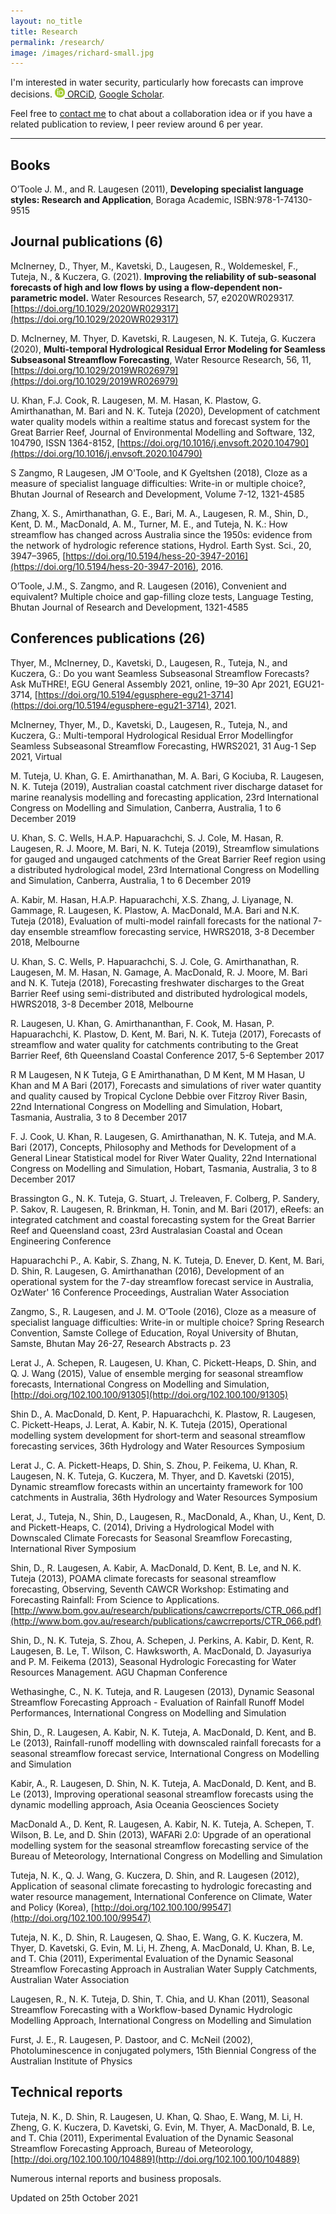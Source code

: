 ```yaml
---
layout: no_title
title: Research
permalink: /research/
image: /images/richard-small.jpg
---
```


I'm interested in water security, particularly how forecasts can improve decisions. [![ORCiD](/images/orcid_16x16.png) ORCiD](https://orcid.org/0000-0002-3811-5845), [Google Scholar](https://scholar.google.com.au/citations?user=kVIqLq8AAAAJ).

Feel free to [contact me](/contact) to chat about a collaboration idea or if you have a related publication to review, I peer review around 6 per year.

---

## Books

O’Toole J. M., and R. Laugesen (2011), **Developing specialist language styles: Research and Application**, Boraga Academic, ISBN:978-1-74130-9515

## Journal publications (6)

McInerney, D., Thyer, M., Kavetski, D., Laugesen, R., Woldemeskel, F., Tuteja, N., & Kuczera, G. (2021). **Improving the reliability of sub-seasonal forecasts of high and low flows by using a flow-dependent non-parametric model.** Water Resources Research, 57, e2020WR029317. [https://doi.org/10.1029/2020WR029317](https://doi.org/10.1029/2020WR029317)

D. McInerney, M. Thyer, D. Kavetski, R. Laugesen, N. K. Tuteja, G. Kuczera (2020), **Multi‐temporal Hydrological Residual Error Modeling for Seamless Subseasonal Streamflow Forecasting**, Water Resource Research, 56, 11, [https://doi.org/10.1029/2019WR026979](https://doi.org/10.1029/2019WR026979)

U. Khan, F.J. Cook, R. Laugesen, M. M. Hasan, K. Plastow, G. Amirthanathan, M. Bari and N. K. Tuteja (2020), Development of catchment water quality models within a realtime status and forecast system for the Great Barrier Reef, Journal of Environmental Modelling and Software, 132, 104790, ISSN 1364-8152, [https://doi.org/10.1016/j.envsoft.2020.104790](https://doi.org/10.1016/j.envsoft.2020.104790)

S Zangmo, R Laugesen, JM O'Toole, and K Gyeltshen (2018), Cloze as a measure of specialist language difficulties: Write-in or multiple choice?, Bhutan Journal of Research and Development, Volume 7-12, 1321-4585

Zhang, X. S., Amirthanathan, G. E., Bari, M. A., Laugesen, R. M., Shin, D., Kent, D. M., MacDonald, A. M., Turner, M. E., and Tuteja, N. K.: How streamflow has changed across Australia since the 1950s: evidence from the network of hydrologic reference stations, Hydrol. Earth Syst. Sci., 20, 3947–3965, [https://doi.org/10.5194/hess-20-3947-2016](https://doi.org/10.5194/hess-20-3947-2016), 2016.

O’Toole, J.M., S. Zangmo, and R. Laugesen (2016), Convenient and equivalent? Multiple choice and gap-filling cloze tests, Language Testing, Bhutan Journal of Research and Development, 1321-4585

## Conferences publications (26)

Thyer, M., McInerney, D., Kavetski, D., Laugesen, R., Tuteja, N., and Kuczera, G.: Do you want Seamless Subseasonal Streamflow Forecasts? Ask MuTHRE!, EGU General Assembly 2021, online, 19–30 Apr 2021, EGU21-3714, [https://doi.org/10.5194/egusphere-egu21-3714](https://doi.org/10.5194/egusphere-egu21-3714), 2021.

McInerney, Thyer, M., D., Kavetski, D., Laugesen, R., Tuteja, N., and Kuczera, G.: Multi-temporal Hydrological Residual Error Modellingfor Seamless Subseasonal Streamflow Forecasting, HWRS2021, 31 Aug-1 Sep 2021, Virtual

M. Tuteja, U. Khan, G. E. Amirthanathan, M. A. Bari, G Kociuba, R. Laugesen, N. K. Tuteja (2019), Australian coastal catchment river discharge dataset for marine reanalysis modelling and forecasting application, 23rd International Congress on Modelling and Simulation, Canberra, Australia, 1 to 6 December 2019

U. Khan, S. C. Wells, H.A.P. Hapuarachchi, S. J. Cole, M. Hasan, R. Laugesen, R.  J. Moore, M. Bari, N. K. Tuteja (2019), Streamflow simulations for gauged and ungauged catchments of the Great Barrier Reef region using a distributed hydrological model, 23rd International Congress on Modelling and Simulation, Canberra, Australia, 1 to 6 December 2019

A. Kabir, M. Hasan, H.A.P. Hapuarachchi, X.S. Zhang, J. Liyanage, N. Gammage, R. Laugesen, K. Plastow, A. MacDonald, M.A. Bari and N.K. Tuteja (2018), Evaluation of multi-model rainfall forecasts for the national 7-day ensemble streamflow forecasting service, HWRS2018, 3-8 December 2018, Melbourne

U. Khan, S. C. Wells, P. Hapuarachchi, S. J. Cole, G. Amirthanathan, R. Laugesen, M. M. Hasan, N. Gamage, A. MacDonald, R. J. Moore, M. Bari and N. K. Tuteja (2018), Forecasting freshwater discharges to the Great Barrier Reef using semi-distributed and distributed hydrological models, HWRS2018, 3-8 December 2018, Melbourne

R. Laugesen, U. Khan, G. Amirthananthan, F. Cook, M. Hasan, P. Hapuarachchi, K. Plastow, D. Kent, M. Bari, N. K. Tuteja (2017), Forecasts of streamflow and water quality for catchments contributing to the Great Barrier Reef, 6th Queensland Coastal Conference 2017, 5-6 September 2017

R M Laugesen, N K Tuteja, G E Amirthanathan, D M Kent, M M Hasan, U Khan and M A Bari (2017), Forecasts and simulations of river water quantity and quality caused by Tropical Cyclone Debbie over Fitzroy River Basin, 22nd International Congress on Modelling and Simulation, Hobart, Tasmania, Australia, 3 to 8 December 2017

F. J. Cook, U. Khan, R. Laugesen, G. Amirthanathan, N. K. Tuteja, and M.A. Bari (2017), Concepts, Philosophy and Methods for Development of a General Linear Statistical model for River Water Quality, 22nd International Congress on Modelling and Simulation, Hobart, Tasmania, Australia, 3 to 8 December 2017

Brassington G., N. K. Tuteja, G. Stuart, J. Treleaven, F. Colberg, P. Sandery, P. Sakov, R. Laugesen, R. Brinkman, H. Tonin, and M. Bari (2017), eReefs: an integrated catchment and coastal forecasting system for the Great Barrier Reef and Queensland coast, 23rd Australasian Coastal and Ocean Engineering Conference

Hapuarachchi P., A. Kabir, S. Zhang, N. K. Tuteja, D. Enever, D. Kent, M. Bari, D. Shin, R. Laugesen, G. Amirthanathan (2016), Development of an operational system for the 7-day streamflow forecast service in Australia, OzWater' 16 Conference Proceedings, Australian Water Association

Zangmo, S., R. Laugesen, and J. M. O’Toole (2016), Cloze as a measure of specialist language difficulties: Write-in or multiple choice? Spring Research Convention, Samste College of Education, Royal University of Bhutan, Samste, Bhutan May 26-27, Research Abstracts p. 23

Lerat J., A. Schepen, R. Laugesen, U. Khan, C. Pickett-Heaps, D. Shin, and Q. J. Wang (2015), Value of ensemble merging for seasonal streamflow forecasts, International Congress on Modelling and Simulation, [http://doi.org/102.100.100/91305](http://doi.org/102.100.100/91305)

Shin D., A. MacDonald, D. Kent, P. Hapuarachchi, K. Plastow, R. Laugesen, C. Pickett-Heaps, J. Lerat, A. Kabir, N. K. Tuteja (2015), Operational modelling system development for short-term and seasonal streamflow forecasting services, 36th Hydrology and Water Resources Symposium

Lerat J., C. A. Pickett-Heaps, D. Shin, S. Zhou, P. Feikema, U. Khan, R. Laugesen, N. K. Tuteja, G.  Kuczera, M. Thyer, and D. Kavetski (2015), Dynamic streamflow forecasts within an uncertainty framework for 100 catchments in Australia, 36th Hydrology and Water Resources Symposium

Lerat, J., Tuteja, N., Shin, D., Laugesen, R., MacDonald, A., Khan, U., Kent, D. and Pickett-Heaps, C. (2014), Driving a Hydrological Model with Downscaled Climate Forecasts for Seasonal Sreamflow Forecasting, International River Symposium

Shin, D., R. Laugesen, A. Kabir, A. MacDonald, D. Kent, B. Le, and N. K. Tuteja (2013), POAMA climate forecasts for seasonal streamflow forecasting, Observing, Seventh CAWCR Workshop: Estimating and Forecasting Rainfall: From Science to Applications. [http://www.bom.gov.au/research/publications/cawcrreports/CTR_066.pdf](http://www.bom.gov.au/research/publications/cawcrreports/CTR_066.pdf)

Shin, D., N. K. Tuteja, S. Zhou, A. Schepen, J. Perkins, A. Kabir, D. Kent, R. Laugesen, B. Le, T. Wilson, C. Hawksworth, A. MacDonald, D. Jayasuriya and P. M. Feikema (2013), Seasonal Hydrologic Forecasting for Water Resources Management. AGU Chapman Conference

Wethasinghe, C., N. K. Tuteja, and R. Laugesen (2013), Dynamic Seasonal Streamflow Forecasting Approach - Evaluation of Rainfall Runoff Model Performances, International Congress on Modelling and Simulation

Shin, D., R. Laugesen, A. Kabir, N. K. Tuteja, A. MacDonald, D. Kent, and B. Le (2013), Rainfall-runoff modelling with downscaled rainfall forecasts for a seasonal streamflow forecast service, International Congress on Modelling and Simulation

Kabir, A., R. Laugesen, D. Shin, N. K. Tuteja, A. MacDonald, D. Kent, and B. Le (2013), Improving operational seasonal streamflow forecasts using the dynamic modelling approach, Asia Oceania Geosciences Society

MacDonald A., D. Kent, R. Laugesen, A. Kabir, N. K. Tuteja, A. Schepen, T. Wilson, B. Le, and D. Shin (2013), WAFARi 2.0: Upgrade of an operational modelling system for the seasonal streamflow forecasting service of the Bureau of Meteorology, International Congress on Modelling and Simulation

Tuteja, N. K., Q. J. Wang, G. Kuczera, D. Shin, and R. Laugesen (2012), Application of seasonal climate forecasting to hydrologic forecasting and water resource management, International Conference on Climate, Water and Policy (Korea), [http://doi.org/102.100.100/99547](http://doi.org/102.100.100/99547)

Tuteja, N. K., D. Shin, R. Laugesen, Q. Shao, E. Wang, G. K. Kuczera, M. Thyer, D. Kavetski, G. Evin, M. Li, H. Zheng, A. MacDonald, U. Khan, B. Le, and T. Chia (2011), Experimental Evaluation of the Dynamic Seasonal Streamflow Forecasting Approach in Australian Water Supply Catchments, Australian Water Association

Laugesen, R., N. K. Tuteja, D. Shin, T. Chia, and U. Khan (2011), Seasonal Streamflow Forecasting with a Workflow-based Dynamic Hydrologic Modelling Approach, International Congress on Modelling and Simulation

Furst, J. E., R. Laugesen, P. Dastoor, and C. McNeil (2002), Photoluminescence in conjugated polymers, 15th Biennial Congress of the Australian Institute of Physics

## Technical reports

Tuteja, N. K., D. Shin, R. Laugesen, U. Khan, Q. Shao, E. Wang, M. Li, H. Zheng, G. K. Kuczera, D. Kavetski, G. Evin, M. Thyer, A. MacDonald, B. Le, and T. Chia (2011), Experimental Evaluation of the Dynamic Seasonal Streamflow Forecasting Approach, Bureau of Meteorology, [http://doi.org/102.100.100/104889](http://doi.org/102.100.100/104889)

Numerous internal reports and business proposals.

<div class="date">
  Updated on 25th October 2021
</div>
